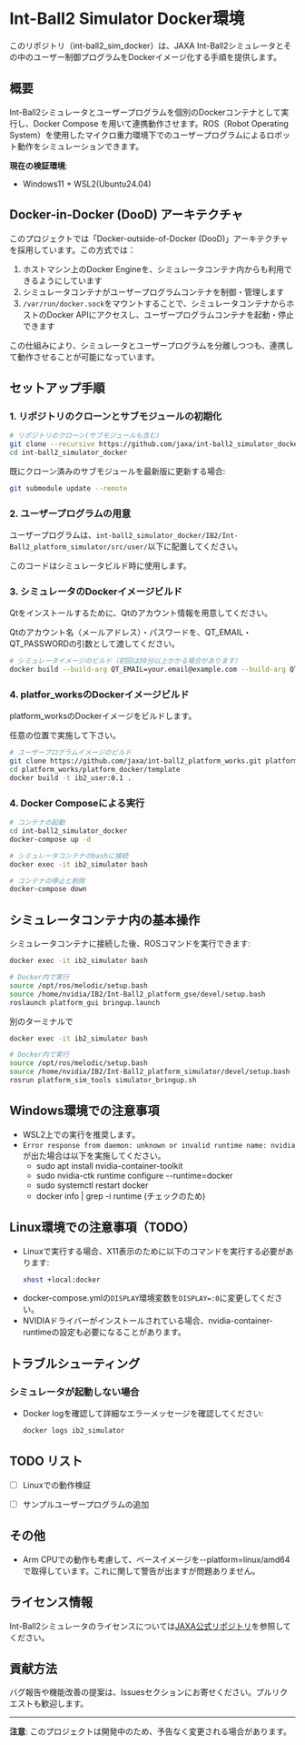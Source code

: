 # Int-Ball2 Simulator Docker環境

このリポジトリ（int-ball2_sim_docker）は、JAXA Int-Ball2シミュレータとその中のユーザー制御プログラムをDockerイメージ化する手順を提供します。

## 概要

Int-Ball2シミュレータとユーザープログラムを個別のDockerコンテナとして実行し、Docker Compose を用いて連携動作させます。ROS（Robot Operating System）を使用したマイクロ重力環境下でのユーザープログラムによるロボット動作をシミュレーションできます。

**現在の検証環境**: 
* Windows11 + WSL2(Ubuntu24.04)

## Docker-in-Docker (DooD) アーキテクチャ

このプロジェクトでは「Docker-outside-of-Docker (DooD)」アーキテクチャを採用しています。この方式では：

1. ホストマシン上のDocker Engineを、シミュレータコンテナ内からも利用できるようにしています
2. シミュレータコンテナがユーザープログラムコンテナを制御・管理します
3. `/var/run/docker.sock`をマウントすることで、シミュレータコンテナからホストのDocker APIにアクセスし、ユーザープログラムコンテナを起動・停止できます

この仕組みにより、シミュレータとユーザープログラムを分離しつつも、連携して動作させることが可能になっています。

## セットアップ手順

### 1. リポジトリのクローンとサブモジュールの初期化

```bash
# リポジトリのクローン(サブモジュールも含む)
git clone --recursive https://github.com/jaxa/int-ball2_simulator_docker.git
cd int-ball2_simulator_docker
```

既にクローン済みのサブモジュールを最新版に更新する場合:

```bash
git submodule update --remote
```



### 2. ユーザープログラムの用意
ユーザープログラムは、`int-ball2_simulator_docker/IB2/Int-Ball2_platform_simulator/src/user/`以下に配置してください。

このコードはシミュレータビルド時に使用します。

### 3. シミュレータのDockerイメージビルド
Qtをインストールするために、Qtのアカウント情報を用意してください。

Qtのアカウント名（メールアドレス）・パスワードを、QT_EMAIL・QT_PASSWORDの引数として渡してください。

```bash
# シミュレータイメージのビルド（初回は30分以上かかる場合があります）
docker build --build-arg QT_EMAIL=your.email@example.com --build-arg QT_PASSWORD=your_password -t ib2_simulator:latest .
```

### 4. platfor_worksのDockerイメージビルド
platform_worksのDockerイメージをビルドします。

任意の位置で実施して下さい。

```bash
# ユーザープログラムイメージのビルド
git clone https://github.com/jaxa/int-ball2_platform_works.git platform_works
cd platform_works/platform_docker/template
docker build -t ib2_user:0.1 .
```

### 4. Docker Composeによる実行

```bash
# コンテナの起動
cd int-ball2_simulator_docker
docker-compose up -d

# シミュレータコンテナのbashに接続
docker exec -it ib2_simulator bash

# コンテナの停止と削除
docker-compose down
```

## シミュレータコンテナ内の基本操作

シミュレータコンテナに接続した後、ROSコマンドを実行できます:

```bash
docker exec -it ib2_simulator bash

# Docker内で実行
source /opt/ros/melodic/setup.bash
source /home/nvidia/IB2/Int-Ball2_platform_gse/devel/setup.bash
roslaunch platform_gui bringup.launch
```

別のターミナルで
```bash
docker exec -it ib2_simulator bash

# Docker内で実行
source /opt/ros/melodic/setup.bash
source /home/nvidia/IB2/Int-Ball2_platform_simulator/devel/setup.bash
rosrun platform_sim_tools simulator_bringup.sh
```

## Windows環境での注意事項

- WSL2上での実行を推奨します。
- `Error response from daemon: unknown or invalid runtime name: nvidia`が出た場合は以下を実施してください。
  - sudo apt install nvidia-container-toolkit
  - sudo nvidia-ctk runtime configure --runtime=docker
  - sudo systemctl restart docker
  - docker info | grep -i runtime (チェックのため)


## Linux環境での注意事項（TODO）

- Linuxで実行する場合、X11表示のために以下のコマンドを実行する必要があります:
  ```bash
  xhost +local:docker
  ```
- docker-compose.ymlの`DISPLAY`環境変数を`DISPLAY=:0`に変更してください。
- NVIDIAドライバーがインストールされている場合、nvidia-container-runtimeの設定も必要になることがあります。

## トラブルシューティング

### シミュレータが起動しない場合

- Docker logを確認して詳細なエラーメッセージを確認してください:
  ```bash
  docker logs ib2_simulator
  ```

## TODO リスト

- [ ] Linuxでの動作検証
- [ ] サンプルユーザープログラムの追加


## その他
* Arm CPUでの動作も考慮して、ベースイメージを--platform=linux/amd64で取得しています。これに関して警告が出ますが問題ありません。

## ライセンス情報

Int-Ball2シミュレータのライセンスについては[JAXA公式リポジトリ](https://github.com/jaxa/int-ball2_simulator)を参照してください。

## 貢献方法

バグ報告や機能改善の提案は、Issuesセクションにお寄せください。プルリクエストも歓迎します。

---

**注意**: このプロジェクトは開発中のため、予告なく変更される場合があります。




